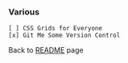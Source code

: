 ### Various

    [ ] CSS Grids for Everyone
    [x] Git Me Some Version Control

Back to [README](../../README.md) page
